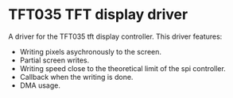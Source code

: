# TFT035 TFT display driver
A driver for the TFT035 tft display controller. This driver features:

  * Writing pixels asychronously to the screen.
  * Partial screen writes.
  * Writing speed close to the theoretical limit of the spi controller.
  * Callback when the writing is done.
  * DMA usage.

